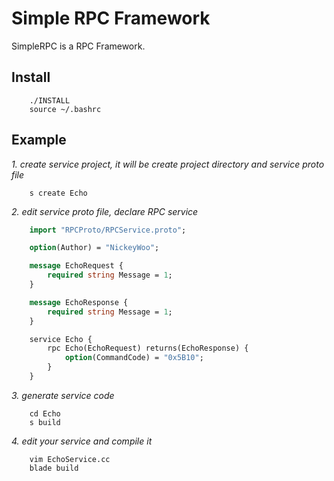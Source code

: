 # Simple RPC Framework
  SimpleRPC is a RPC Framework.

## Install ##
```shell
	./INSTALL
	source ~/.bashrc
```

## Example ##
*1. create service project, it will be create project directory and service proto file*
```shell
	s create Echo
```

*2. edit service proto file, declare RPC service*
```proto
	import "RPCProto/RPCService.proto";

	option(Author) = "NickeyWoo";

	message EchoRequest {
		required string Message = 1;
	}

	message EchoResponse {
		required string Message = 1;
	}

	service Echo {
		rpc Echo(EchoRequest) returns(EchoResponse) {
			option(CommandCode) = "0x5B10";
		}
	}
```

*3. generate service code*
```shell
	cd Echo
	s build
```

*4. edit your service and compile it*
```shell
	vim EchoService.cc
	blade build
```






